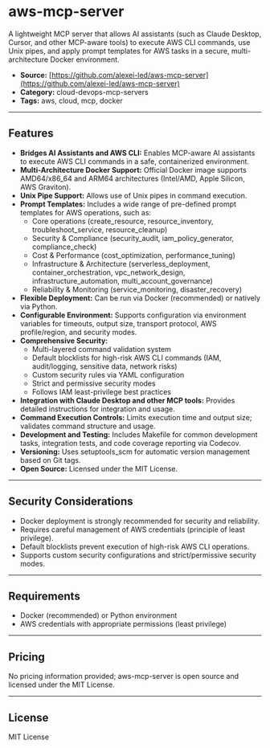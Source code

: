 # aws-mcp-server

A lightweight MCP server that allows AI assistants (such as Claude Desktop, Cursor, and other MCP-aware tools) to execute AWS CLI commands, use Unix pipes, and apply prompt templates for AWS tasks in a secure, multi-architecture Docker environment.

- **Source:** [https://github.com/alexei-led/aws-mcp-server](https://github.com/alexei-led/aws-mcp-server)
- **Category:** cloud-devops-mcp-servers
- **Tags:** aws, cloud, mcp, docker

---

## Features

- **Bridges AI Assistants and AWS CLI:** Enables MCP-aware AI assistants to execute AWS CLI commands in a safe, containerized environment.
- **Multi-Architecture Docker Support:** Official Docker image supports AMD64/x86_64 and ARM64 architectures (Intel/AMD, Apple Silicon, AWS Graviton).
- **Unix Pipe Support:** Allows use of Unix pipes in command execution.
- **Prompt Templates:** Includes a wide range of pre-defined prompt templates for AWS operations, such as:
  - Core operations (create_resource, resource_inventory, troubleshoot_service, resource_cleanup)
  - Security & Compliance (security_audit, iam_policy_generator, compliance_check)
  - Cost & Performance (cost_optimization, performance_tuning)
  - Infrastructure & Architecture (serverless_deployment, container_orchestration, vpc_network_design, infrastructure_automation, multi_account_governance)
  - Reliability & Monitoring (service_monitoring, disaster_recovery)
- **Flexible Deployment:** Can be run via Docker (recommended) or natively via Python.
- **Configurable Environment:** Supports configuration via environment variables for timeouts, output size, transport protocol, AWS profile/region, and security modes.
- **Comprehensive Security:**
  - Multi-layered command validation system
  - Default blocklists for high-risk AWS CLI commands (IAM, audit/logging, sensitive data, network risks)
  - Custom security rules via YAML configuration
  - Strict and permissive security modes
  - Follows IAM least-privilege best practices
- **Integration with Claude Desktop and other MCP tools:** Provides detailed instructions for integration and usage.
- **Command Execution Controls:** Limits execution time and output size; validates command structure and usage.
- **Development and Testing:** Includes Makefile for common development tasks, integration tests, and code coverage reporting via Codecov.
- **Versioning:** Uses setuptools_scm for automatic version management based on Git tags.
- **Open Source:** Licensed under the MIT License.

---

## Security Considerations

- Docker deployment is strongly recommended for security and reliability.
- Requires careful management of AWS credentials (principle of least privilege).
- Default blocklists prevent execution of high-risk AWS CLI operations.
- Supports custom security configurations and strict/permissive security modes.

---

## Requirements

- Docker (recommended) or Python environment
- AWS credentials with appropriate permissions (least privilege)

---

## Pricing

No pricing information provided; aws-mcp-server is open source and licensed under the MIT License.

---

## License

MIT License
